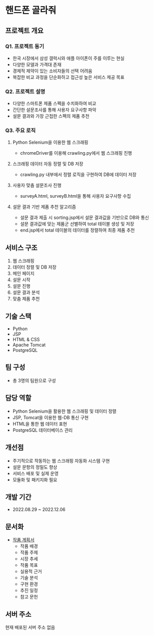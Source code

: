 # 핸드폰 골라줘

## 프로젝트 개요

### Q1. 프로젝트 동기
- 한국 시장에서 삼성 갤럭시와 애플 아이폰이 주를 이루는 현실
- 다양한 모델과 가격대 존재
- 경제적 제약이 있는 소비자들의 선택 어려움
- 복잡한 비교 과정을 단순화하고 접근성 높은 서비스 제공 목표

### Q2. 프로젝트 설명
- 다양한 스마트폰 제품 스펙을 수치화하여 비교
- 간단한 설문조사를 통해 사용자 요구사항 파악
- 설문 결과와 가장 근접한 스펙의 제품 추천

### Q3. 주요 로직
1. Python Selenium을 이용한 웹 스크래핑
   - chromeDriver를 이용해 crawling.py에서 웹 스크래핑 진행

2. 스크래핑 데이터 자동 정렬 및 DB 저장
   - crawling.py 내부에서 정렬 로직을 구현하여 DB에 데이터 저장

3. 사용자 맞춤 설문조사 진행
   - surveyA.html, surveyB.html을 통해 사용자 요구사항 수집

4. 설문 결과 기반 제품 추천 알고리즘
   - 설문 결과 제출 시 sorting.jsp에서 설문 결과값을 기반으로 DB와 통신
   - 설문 결과값에 맞는 제품군 선별하여 total 테이블 생성 및 저장
   - end.jsp에서 total 테이블의 데이터를 정렬하여 최종 제품 추천

## 서비스 구조

1. 웹 스크래핑
2. 데이터 정렬 및 DB 저장
3. 메인 페이지
4. 설문 시작
5. 설문 진행
6. 설문 결과 분석
7. 맞춤 제품 추천

## 기술 스택

- Python
- JSP
- HTML & CSS
- Apache Tomcat
- PostgreSQL

## 팀 구성

- 총 3명의 팀원으로 구성

## 담당 역할

- Python Selenium을 활용한 웹 스크래핑 및 데이터 정렬
- JSP, Tomcat을 이용한 웹-DB 통신 구현
- HTML을 통한 웹 데이터 표현
- PostgreSQL 데이터베이스 관리

## 개선점

- 주기적으로 작동하는 웹 스크래핑 자동화 시스템 구현
- 설문 문항의 정밀도 향상
- 서비스 배포 및 실제 운영
- 모듈화 및 패키지화 필요

## 개발 기간

- 2022.08.29 ~ 2022.12.06

## 문서화

- [작품 계획서](작품계획서.pdf)
  - 작품 배경
  - 작품 주제
  - 시장 추세
  - 작품 목표
  - 실용적 근거
  - 기술 분석
  - 구현 환경
  - 추진 일정
  - 참고 문헌

## 서버 주소

현재 배포된 서버 주소 없음
